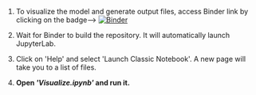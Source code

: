 1. To visualize the model and generate output files, access Binder link by clicking on the badge--> [![Binder](https://mybinder.org/badge_logo.svg)](https://mybinder.org/v2/gh/ketikagarg/collective_foraging/HEAD)

2. Wait for Binder to build the repository. It will automatically launch JupyterLab. 
3. Click on 'Help' and select 'Launch Classic Notebook'. A new page will take you to a list of files.
4. **Open _'Visualize.ipynb'_ and run it.** 

